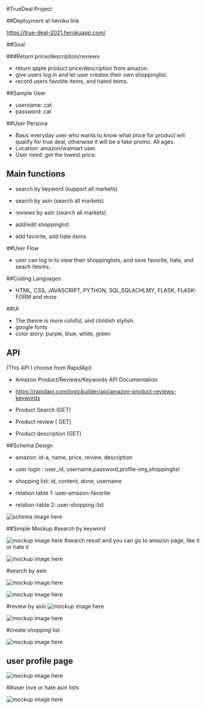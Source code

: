 #TrueDeal Project

##Deployment at heroku link

https://true-deal-2021.herokuapp.com/





##Goal

###Return price/description/reviews

- return apple product price/description from amazon.
- give users log in and let user creates their own shoppinglist.
- record users favotite items, and hated items.


##Sample User
- username: cat
- password: cat


##User Persona
 
-  Basic everyday user who wants to know what price for product will qualify for true deal, otherwise it will be a fake promo.
All ages. 
- Location:  amazon/walmart user.
- User need: get the lowest price.

## Main functions

- search by keyword (support all markets)

- search by asin (search all markets)

- reviews by asin (search all markets)

- add/edit shoppinglist

- add favorite, add hate items

##User Flow

- user can log in to view their shoppinglists, and save favorite, hate, and seach itesms.

##Coding Languages

- HTML, CSS, JAVASCRIPT, PYTHON, SQL,SQLACHLMY, FLASK, FLASK-FORM and more

##UI
- The theme is more coloful, and childish stylish.
- google fonts
- color story: purple, blue, white, green


## API

(This API I choose from RapidApi)

- Amazon Product/Reviews/Keywords API Documentation

- https://rapidapi.com/logicbuilder/api/amazon-product-reviews-keywords

- Product Search (GET)
- Product review ( GET)
- Product description (GET)


##Schema Design

- amazon: id-a, name, price, review, description

- user login : user_id, username,password,profile-img,shoppinglist
- shopping list: id, content, done, username



- relation table 1:
user-amazon-favorite

- relation-table 2:
user-shopping-list

![schema image here](./truedealschema.png)

##Simple Mockup
#search by keyword

![mockup image here](mockup/1.png)
#search result and you can go to amazon page, like it or hate it

![mockup image here](mockup/2.png)

#search by asin

![mockup image here](mockup/3.png)

![mockup image here](mockup/4.png)

#review by asin
![mockup image here](mockup/5.png)

![mockup image here](mockup/6.png)

#create shopping list

![mockup image here](mockup/7.png)

## user profile page


![mockup image here](mockup/8.png)

##user love or hate asin lists

![mockup image here](mockup/9.png)

